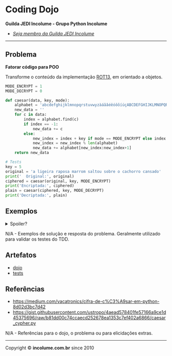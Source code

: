 # Coding Dojo

**Guilda JEDI Incolume - Grupo Python Incolume**

- _[Seja membro da Guilda JEDI Incolume](https://discord.gg/eBNamXVtBW)_

---

## Problema

**Fatorar código para POO**

Transforme o conteúdo da implementação [ROT13](https://gist.githubusercontent.com/ustropo/4aead578401fe57166a9ce1d45375696/raw/b81dd00c74ccaecd252678ea1353c7ef402a6866/caesar_cypher.py), em orientado a objetos.

```python
MODE_ENCRYPT = 1
MODE_DECRYPT = 0

def caesar(data, key, mode):
    alphabet = 'abcdefghijklmnopqrstuvwyzàáãâéêóôõíúçABCDEFGHIJKLMNOPQRSTUVWYZÀÁÃÂÉÊÓÕÍÚÇ'
    new_data = ''
    for c in data:
        index = alphabet.find(c)
        if index == -1:
            new_data += c
        else:
            new_index = index + key if mode == MODE_ENCRYPT else index - key
            new_index = new_index % len(alphabet)
            new_data += alphabet[new_index:new_index+1]
    return new_data

# Tests
key = 5
original = 'a ligeira raposa marrom saltou sobre o cachorro cansado'
print('  Original:', original)
ciphered = caesar(original, key, MODE_ENCRYPT)
print('Encriptada:', ciphered)
plain = caesar(ciphered, key, MODE_DECRYPT)
print('Decriptada:', plain)
```

## Exemplos

<details> 
  <summary>Spoiler?</summary> 
   Considerar em caso de fatoração:

    > modo pythônico
    > sem condicionais 
    > estruturas performáticas
    > redução de complexidade ciclomática 
    > análise assintótica de algoritmos (big O)

</details>

N/A - Exemplos de solução e resposta do problema. Geralmente utilizado para validar os testes do TDD.

## Artefatos

- [dojo](__init__.py)
- [tests](test_20240910.py)


## Referências

- https://medium.com/vacatronics/cifra-de-c%C3%A9sar-em-python-8d02d3bc7d42
- https://gist.githubusercontent.com/ustropo/4aead578401fe57166a9ce1d45375696/raw/b81dd00c74ccaecd252678ea1353c7ef402a6866/caesar_cypher.py

N/A - Referências para o dojo, o problema ou para elicidações extras.

---

Copyright &copy; **incolume.com.br** since 2010